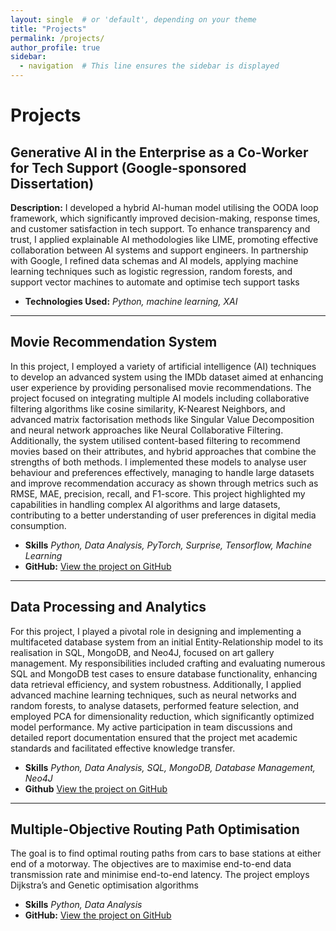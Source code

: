 ```yaml
---
layout: single  # or 'default', depending on your theme
title: "Projects"
permalink: /projects/
author_profile: true
sidebar:
  - navigation  # This line ensures the sidebar is displayed
---
```


# Projects

## Generative AI in the Enterprise as a Co-Worker for Tech Support (Google-sponsored Dissertation)
**Description:** I developed a hybrid AI-human model utilising the OODA loop framework, which significantly improved decision-making, response times, and customer satisfaction in tech support. To enhance transparency and trust, I applied explainable AI methodologies like LIME, promoting effective collaboration between AI systems and support engineers. In partnership with Google, I refined data schemas and AI models, applying machine learning techniques such as logistic regression, random forests, and support vector machines to automate and optimise tech support tasks

- **Technologies Used:** _Python, machine learning, XAI_

---

## Movie Recommendation System
In this project, I employed a variety of artificial intelligence (AI) techniques to develop an advanced system using the IMDb dataset aimed at enhancing user experience by providing personalised movie recommendations. The project focused on integrating multiple AI models including collaborative filtering algorithms like cosine similarity, K-Nearest Neighbors, and advanced matrix factorisation methods like Singular Value Decomposition and neural network approaches like Neural Collaborative Filtering. Additionally, the system utilised content-based filtering to recommend movies based on their attributes, and hybrid approaches that combine the strengths of both methods. I implemented these models to analyse user behaviour and preferences effectively, managing to handle large datasets and improve recommendation accuracy as shown through metrics such as RMSE, MAE, precision, recall, and F1-score. This project highlighted my capabilities in handling complex AI algorithms and large datasets, contributing to a better understanding of user preferences in digital media consumption.

- **Skills** _Python, Data Analysis, PyTorch, Surprise, Tensorflow, Machine Learning_
- **GitHub:** [View the project on GitHub](https://github.com/yasemxn/movie-recommendation-system/blob/main/Code_AI_Project_Yasemin.ipynb)

---

## Data Processing and Analytics
For this project, I played a pivotal role in designing and implementing a multifaceted database system from an initial Entity-Relationship model to its realisation in SQL, MongoDB, and Neo4J, focused on art gallery management. My responsibilities included crafting and evaluating numerous SQL and MongoDB test cases to ensure database functionality, enhancing data retrieval efficiency, and system robustness. Additionally, I applied advanced machine learning techniques, such as neural networks and random forests, to analyse datasets, performed feature selection, and employed PCA for dimensionality reduction, which significantly optimized model performance. My active participation in team discussions and detailed report documentation ensured that the project met academic standards and facilitated effective knowledge transfer.

- **Skills** _Python, Data Analysis, SQL, MongoDB, Database Management, Neo4J_
- **Github** [View the project on GitHub](https://github.com/yasemxn/data-processing-and-analytics/blob/main/DPA_Project_Report_Final%5B1%5D%20(1).pdf)

---

## Multiple-Objective Routing Path Optimisation
The goal is to find optimal routing paths from cars to base stations at either end of a motorway. The objectives are to maximise end-to-end data transmission rate and minimise end-to-end latency. The project employs Dijkstra’s and Genetic optimisation algorithms

- **Skills** _Python, Data Analysis_
- **GitHub:** [View the project on GitHub](https://github.com/yasemxn/Search-and-Optimisation/blob/main/Search_Optimisation_Final%5B1%5D.ipynb)
